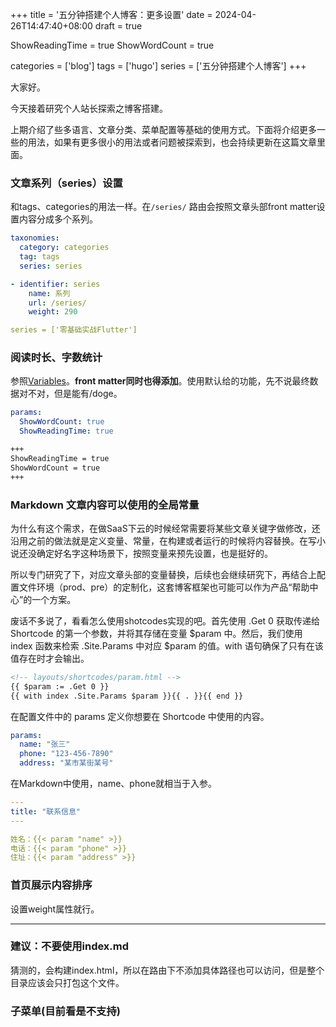 +++
title = '五分钟搭建个人博客：更多设置'
date = 2024-04-26T14:47:40+08:00
draft = true

ShowReadingTime = true
ShowWordCount = true

categories = ['blog']
tags = ['hugo']
series = ['五分钟搭建个人博客']
+++

大家好。

今天接着研究个人站长探索之博客搭建。

上期介绍了些多语言、文章分类、菜单配置等基础的使用方式。下面将介绍更多一些的用法，如果有更多很小的用法或者问题被探索到，也会持续更新在这篇文章里面。

### 文章系列（series）设置
和tags、categories的用法一样。在`/series/` 路由会按照文章头部front matter设置内容分成多个系列。
```yaml
taxonomies:
  category: categories
  tag: tags
  series: series
```
```yaml
- identifier: series
	name: 系列
	url: /series/
	weight: 290
```
```yaml
series = ['零基础实战Flutter']
```

### 阅读时长、字数统计
参照[Variables](https://github.com/adityatelange/hugo-PaperMod/wiki/Variables)。**front matter同时也得添加**。使用默认给的功能，先不说最终数据对不对，但是能有/doge。
```yaml
params:
  ShowWordCount: true
  ShowReadingTime: true
```
```md
+++
ShowReadingTime = true
ShowWordCount = true
+++
```

### Markdown 文章内容可以使用的全局常量
为什么有这个需求，在做SaaS下云的时候经常需要将某些文章关键字做修改，还沿用之前的做法就是定义变量、常量，在构建或者运行的时候将内容替换。在写小说还没确定好名字这种场景下，按照变量来预先设置，也是挺好的。

所以专门研究了下，对应文章头部的变量替换，后续也会继续研究下，再结合上配置文件环境（prod、pre）的定制化，这套博客框架也可能可以作为产品“帮助中心”的一个方案。

废话不多说了，看看怎么使用shotcodes实现的吧。首先使用 .Get 0 获取传递给 Shortcode 的第一个参数，并将其存储在变量 $param 中。然后，我们使用 index 函数来检索 .Site.Params 中对应 $param 的值。with 语句确保了只有在该值存在时才会输出。
```html
<!-- layouts/shortcodes/param.html -->
{{ $param := .Get 0 }}
{{ with index .Site.Params $param }}{{ . }}{{ end }}
```
在配置文件中的 params 定义你想要在 Shortcode 中使用的内容。
```yaml
params:
  name: "张三"
  phone: "123-456-7890"
  address: "某市某街某号"
```
在Markdown中使用，name、phone就相当于入参。
```yaml
---
title: "联系信息"
---

姓名：{{< param "name" >}}
电话：{{< param "phone" >}}
住址：{{< param "address" >}}
```

### 首页展示内容排序
设置weight属性就行。

----

### 建议：不要使用index.md
猜测的，会构建index.html，所以在路由下不添加具体路径也可以访问，但是整个目录应该会只打包这个文件。

### 子菜单(目前看是不支持)